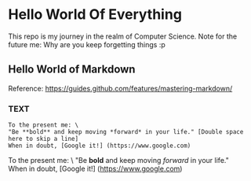 # Hello World Of Everything
This repo is my journey in the realm of Computer Science.
Note for the future me: Why are you keep forgetting things :p

## Hello World of Markdown
Reference: https://guides.github.com/features/mastering-markdown/

### TEXT
```
To the present me: \ 
"Be **bold** and keep moving *forward* in your life." [Double space here to skip a line]  
When in doubt, [Google it!] (https://www.google.com)
```
To the present me: \ 
"Be **bold** and keep moving *forward* in your life."  
When in doubt, [Google it!] (https://www.google.com)